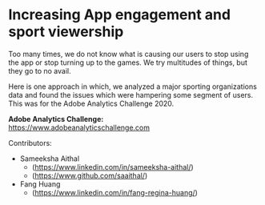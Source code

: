 # Increasing App engagement and sport viewership

Too many times, we do not know what is causing our users to stop using the app or stop turning up to the games.
We try multitudes of things, but they go to no avail.

Here is one approach in which, we analyzed a major sporting organizations data and found the issues which were hampering some segment of users. This was for the Adobe Analytics Challenge 2020. 


<b>Adobe Analytics Challenge:</b>  
https://www.adobeanalyticschallenge.com
  
  
Contributors:

* Sameeksha Aithal
  * (https://www.linkedin.com/in/sameeksha-aithal/) <br>
  * (https://www.github.com/saaithal/) <br>
* Fang Huang 
  * (https://www.linkedin.com/in/fang-regina-huang/)
